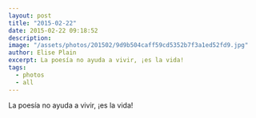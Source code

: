 ```yaml
---
layout: post
title: "2015-02-22"
date: 2015-02-22 09:18:52
description: 
image: "/assets/photos/201502/9d9b504caff59cd5352b7f3a1ed52fd9.jpg"
author: Elise Plain
excerpt: La poesía no ayuda a vivir, ¡es la vida!
tags: 
  - photos
  - all
---
```


La poesía no ayuda a vivir, ¡es la vida!
<p></p>

